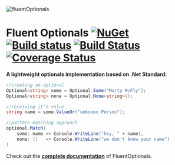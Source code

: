 ![fluentOptionals](https://raw.githubusercontent.com/duffleit/fluentOptionals/master/fluentOptionals.png)


# Fluent Optionals [![NuGet](https://img.shields.io/nuget/v/FluentOptionals.svg)](https://www.nuget.org/packages/FluentOptionals) [![Build status](https://ci.appveyor.com/api/projects/status/bn58b7k9xeh9073a?svg=true)](https://ci.appveyor.com/project/duffleit/fluentoptionals) [![Build Status](https://travis-ci.org/duffleit/fluentOptionals.svg)](https://travis-ci.org/duffleit/fluentOptionals) [![Coverage Status](https://coveralls.io/repos/github/duffleit/fluentOptionals/badge.svg?branch=master)](https://coveralls.io/github/duffleit/fluentOptionals?branch=master)


**A lightweight optionals implementation based on .Net Standard:**

```csharp   
//creating an optional
Optional<string> some = Optional.Some("Marty McFly");
Optional<string> none = Optional.None<string>();

//receiving it's value
string name = some.ValueOr("unknown Person");

//pattern matching approach
optional.Match(
    some: name => Console.WriteLine("hey, " + name),
    none: ()   => Console.WriteLine("we don't know your name")
)

```

Check out the __[complete documentation](https://github.com/duffleit/fluentOptionals/wiki)__ of FluentOptionals.